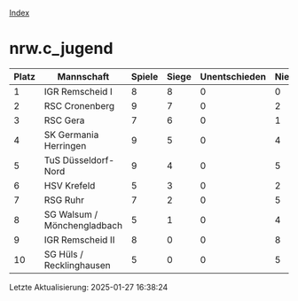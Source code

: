 [Index](./README.md)

# nrw.c_jugend

| Platz |  Mannschaft |  Spiele |  Siege |  Unentschieden |  Niederlagen |  Tore |  Differenz |  Punkte | 
| --- |  --- |  --- |  --- |  --- |  --- |  --- |  --- |  --- |  
|  1 |   IGR Remscheid I |   8 |   8 |   0 |   0 |   82:6 |   76 |   24 |  
|  2 |   RSC Cronenberg |   9 |   7 |   0 |   2 |   45:29 |   16 |   21 |  
|  3 |   RSC Gera |   7 |   6 |   0 |   1 |   49:13 |   36 |   18 |  
|  4 |   SK Germania Herringen |   9 |   5 |   0 |   4 |   57:23 |   34 |   15 |  
|  5 |   TuS Düsseldorf-Nord |   9 |   4 |   0 |   5 |   36:57 |   -21 |   12 |  
|  6 |   HSV Krefeld |   5 |   3 |   0 |   2 |   34:20 |   14 |   9 |  
|  7 |   RSG Ruhr |   7 |   2 |   0 |   5 |   12:49 |   -37 |   6 |  
|  8 |   SG Walsum / Mönchengladbach |   5 |   1 |   0 |   4 |   13:38 |   -25 |   3 |  
|  9 |   IGR Remscheid II |   8 |   0 |   0 |   8 |   8:50 |   -42 |   0 |  
|  10 |   SG Hüls / Recklinghausen |   5 |   0 |   0 |   5 |   0:51 |   -51 |   0 |  


Letzte Aktualisierung: 2025-01-27 16:38:24